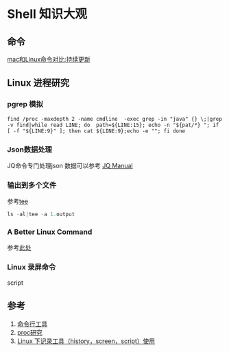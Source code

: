 # Shell 知识大观

## 命令

[mac和Linux命令对比:持续更新](posix_commond.md)

## Linux 进程研究

### pgrep 模拟

```shell
find /proc -maxdepth 2 -name cmdline  -exec grep -in "java" {} \;|grep -v find|while read LINE; do  path=${LINE:15}; echo -n "${pat/*} "; if [ -f "${LINE:9}" ]; then cat ${LINE:9};echo -e ""; fi done
```
### Json数据处理

JQ命令专门处理json 数据可以参考 [JQ Manual](https://stedolan.github.io/jq/manual/)

### 输出到多个文件

参考[tee](command/tee.md)
``` java
ls -al|tee -a 1.output

```

### A Better Linux Command
参考[此处](https://www.topbug.net/blog/2016/11/28/a-better-ls-command/#more-953)
### Linux 录屏命令

script

##  参考

1. [命令行工具](https://juejin.im/post/5d89899ef265da03a95076fb?utm_source=gold_browser_extension)
2. [proc研究](../../os/linux/file/proc.md)
3. [Linux 下记录工具（history，screen，script）使用](https://www.linuxidc.com/Linux/2013-10/91614.htm)
